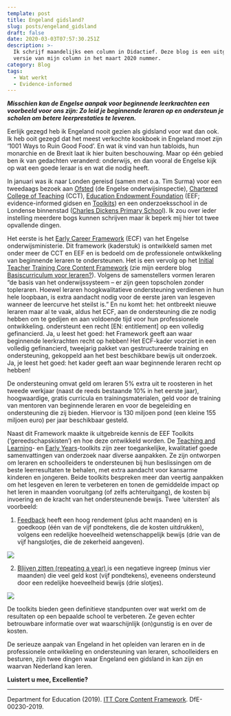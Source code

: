 ```yaml
---
template: post
title: Engeland gidsland?
slug: posts/engeland_gidsland
draft: false
date: 2020-03-03T07:57:30.251Z
description: >-
  Ik schrijf maandelijks een column in Didactief. Deze blog is een uitgebreide
  versie van mijn column in het maart 2020 nummer.
category: Blog
tags:
  - Wat werkt
  - Evidence-informed
---
```

_**Misschien kan de Engelse aanpak voor beginnende leerkrachten een voorbeeld voor ons zijn: Zo leid je beginnende leraren op en ondersteun je scholen om betere leerprestaties te leveren.**_ 

Eerlijk gezegd heb ik Engeland nooit gezien als gidsland voor wat dan ook. Ik heb ooit gezegd dat het meest verkochte kookboek in Engeland moet zijn ‘1001 Ways to Ruin Good Food’. En wat ik vind van hun tabloids, hun monarchie en de Brexit laat ik hier buiten beschouwing. Maar op één gebied ben ik van gedachten veranderd: onderwijs, en dan vooral de Engelse kijk op wat een goede leraar is en wat die nodig heeft. 

In januari was ik naar Londen gereisd (samen met o.a. Tim Surma) voor een tweedaags bezoek aan [Ofsted](https://www.gov.uk/government/organisations/ofsted) (de Engelse onderwijsinspectie), [Chartered College of Teaching](https://chartered.college/) (CCT), [Education Endowment Foundation](https://educationendowmentfoundation.org.uk/) (EEF; evidence-informed gidsen en [Toolkits](https://educationendowmentfoundation.org.uk/evidence-summaries/about-the-toolkits/)) en een onderzoeksschool in de Londense binnenstad ([Charles Dickens Primary Schoo](http://www.charlesdickens.southwark.sch.uk/)l). Ik zou over ieder instelling meerdere bogs kunnen schrijven maar ik beperk mij hier tot twee opvallende dingen.

Het eerste is het [Early Career Framework](https://assets.publishing.service.gov.uk/government/uploads/system/uploads/attachment_data/file/773705/Early-Career_Framework.pdf) (ECF) van het Engelse onderwijsministerie. Dit framework (kaderstuk) is ontwikkeld samen met onder meer de CCT en EEF en is bedoeld om de professionele ontwikkeling van beginnende leraren te ondersteunen. Het is een vervolg op het [Initial Teacher Training Core Content Framework](https://assets.publishing.service.gov.uk/government/uploads/system/uploads/attachment_data/file/843676/Initial_teacher_training_core_content_framework.pdf)  (zie mijn eerdere blog [Basiscurriculum voor leraren?](https://onderzoekonderwijs.net/2019/12/21/basiscurriculum-voor-leraren/)). Volgens de samenstellers vormen leraren “de basis van het onderwijssysteem – er zijn geen topscholen zonder topleraren. Hoewel leraren hoogkwalitatieve ondersteuning verdienen in hun hele loopbaan, is extra aandacht nodig voor de eerste jaren van lesgeven wanneer de leercurve het steilst is.” En nu komt het: het ontbreekt nieuwe leraren maar al te vaak, aldus het ECF, aan de ondersteuning die ze nodig hebben om te gedijen en aan voldoende tijd voor hun professionele ontwikkeling. ondersteunt een recht \[EN: entitlement] op een volledig gefinancierd. Ja, u leest het goed: het Framework geeft aan waar beginnende leerkrachten recht op hebben! Het ECF-kader voorziet in een volledig gefinancierd, tweejarig pakket van gestructureerde training en ondersteuning, gekoppeld aan het best beschikbare bewijs uit onderzoek. Ja, je leest het goed: het kader geeft aan waar beginnende leraren recht op hebben! 

De ondersteuning omvat geld om leraren 5% extra uit te roosteren in het tweede werkjaar (naast de reeds bestaande 10% in het eerste jaar), hoogwaardige, gratis curricula en trainingsmaterialen, geld voor de training van mentoren van beginnende leraren en voor de begeleiding en ondersteuning die zij bieden. Hiervoor is 130 miljoen pond (een kleine 155 miljoen euro) per jaar beschikbaar gesteld. 

Naast dit Framework maakte ik uitgebreide kennis de EEF Toolkits (‘gereedschapskisten’) en hoe deze ontwikkeld worden. De [Teaching and Learning](https://educationendowmentfoundation.org.uk/evidence-summaries/teaching-learning-toolkit/feedback/)- en [Early Years](https://educationendowmentfoundation.org.uk/evidence-summaries/early-years-toolkit)-toolkits zijn zeer toegankelijke, kwalitatief goede samenvattingen van onderzoek naar diverse aanpakken. Ze zijn ontworpen om leraren en schoolleiders te ondersteunen bij hun beslissingen om de beste leerresultaten te behalen, met extra aandacht voor kansarme kinderen en jongeren. Beide toolkits bespreken meer dan veertig aanpakken om het lesgeven en leren te verbeteren en tonen de gemiddelde impact op het leren in maanden vooruitgang (of zelfs achteruitgang), de kosten bij invoering en de kracht van het ondersteunende bewijs. Twee ‘uitersten’ als voorbeeld: 

1. [Feedback](https://educationendowmentfoundation.org.uk/evidence-summaries/teaching-learning-toolkit/feedback/) heeft een hoog rendement (plus acht maanden) en is goedkoop (één van de vijf pondtekens, die de kosten uitdrukken), volgens een redelijke hoeveelheid wetenschappelijk bewijs (drie van de vijf hangslotjes, die de zekerheid aangeven).

![](/media/eff-feedback.png)

2. [Blijven zitten (repeating a year) ](https://educationendowmentfoundation.org.uk/evidence-summaries/teaching-learning-toolkit/repeating-a-year/)is een negatieve ingreep (minus vier maanden) die veel geld kost (vijf pondtekens), eveneens ondersteund door een redelijke hoeveelheid bewijs (drie slotjes).

![](/media/eef-blijven-zitten.png)

De toolkits bieden geen definitieve standpunten over wat werkt om de resultaten op een bepaalde school te verbeteren. Ze geven echter betrouwbare informatie over wat waarschijnlijk (on)gunstig is en over de kosten. 

De serieuze aanpak van Engeland in het opleiden van leraren en in de professionele ontwikkeling en ondersteuning van leraren, schoolleiders en besturen, zijn twee dingen waar Engeland een gidsland in kan zijn en waarvan Nederland kan leren. 

**Luistert u mee, Excellentie?**

- - -

Department for Education (2019). [ITT Core Content Framework](https://assets.publishing.service.gov.uk/government/uploads/system/uploads/attachment_data/file/843676/Initial_teacher_training_core_content_framework.pdf). DfE-00230-2019.
